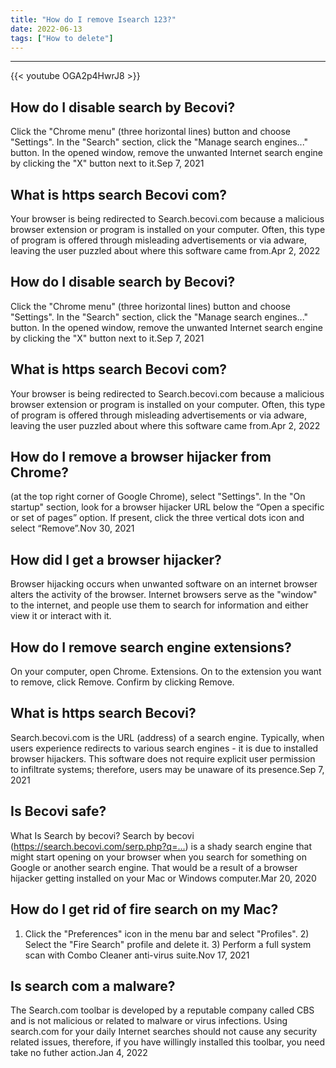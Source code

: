 ```yaml
---
title: "How do I remove Isearch 123?"
date: 2022-06-13
tags: ["How to delete"]
---
```


---
{{< youtube OGA2p4HwrJ8 >}}
## How do I disable search by Becovi?
Click the "Chrome menu" (three horizontal lines) button and choose "Settings". In the "Search" section, click the "Manage search engines..." button. In the opened window, remove the unwanted Internet search engine by clicking the "X" button next to it.Sep 7, 2021

## What is https search Becovi com?
Your browser is being redirected to Search.becovi.com because a malicious browser extension or program is installed on your computer. Often, this type of program is offered through misleading advertisements or via adware, leaving the user puzzled about where this software came from.Apr 2, 2022

## How do I disable search by Becovi?
Click the "Chrome menu" (three horizontal lines) button and choose "Settings". In the "Search" section, click the "Manage search engines..." button. In the opened window, remove the unwanted Internet search engine by clicking the "X" button next to it.Sep 7, 2021

## What is https search Becovi com?
Your browser is being redirected to Search.becovi.com because a malicious browser extension or program is installed on your computer. Often, this type of program is offered through misleading advertisements or via adware, leaving the user puzzled about where this software came from.Apr 2, 2022

## How do I remove a browser hijacker from Chrome?
(at the top right corner of Google Chrome), select "Settings". In the "On startup" section, look for a browser hijacker URL below the “Open a specific or set of pages” option. If present, click the three vertical dots icon and select “Remove”.Nov 30, 2021

## How did I get a browser hijacker?
Browser hijacking occurs when unwanted software on an internet browser alters the activity of the browser. Internet browsers serve as the "window" to the internet, and people use them to search for information and either view it or interact with it.

## How do I remove search engine extensions?
On your computer, open Chrome. Extensions. On to the extension you want to remove, click Remove. Confirm by clicking Remove.

## What is https search Becovi?
Search.becovi.com is the URL (address) of a search engine. Typically, when users experience redirects to various search engines - it is due to installed browser hijackers. This software does not require explicit user permission to infiltrate systems; therefore, users may be unaware of its presence.Sep 7, 2021

## Is Becovi safe?
What Is Search by becovi? Search by becovi (https://search.becovi.com/serp.php?q=…) is a shady search engine that might start opening on your browser when you search for something on Google or another search engine. That would be a result of a browser hijacker getting installed on your Mac or Windows computer.Mar 20, 2020

## How do I get rid of fire search on my Mac?
1) Click the "Preferences" icon in the menu bar and select "Profiles". 2) Select the "Fire Search" profile and delete it. 3) Perform a full system scan with Combo Cleaner anti-virus suite.Nov 17, 2021

## Is search com a malware?
The Search.com toolbar is developed by a reputable company called CBS and is not malicious or related to malware or virus infections. Using search.com for your daily Internet searches should not cause any security related issues, therefore, if you have willingly installed this toolbar, you need take no futher action.Jan 4, 2022

